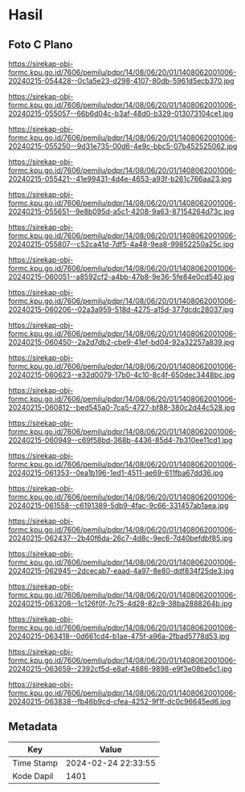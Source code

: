 # Hasil

## Foto C Plano

https://sirekap-obj-formc.kpu.go.id/7606/pemilu/pdpr/14/08/06/20/01/1408062001006-20240215-054428--0c1a5e23-d298-4107-80db-5961d5ecb370.jpg

https://sirekap-obj-formc.kpu.go.id/7606/pemilu/pdpr/14/08/06/20/01/1408062001006-20240215-055057--66b6d04c-b3af-48d0-b329-013073104ce1.jpg

https://sirekap-obj-formc.kpu.go.id/7606/pemilu/pdpr/14/08/06/20/01/1408062001006-20240215-055250--9d31e735-00d6-4e9c-bbc5-07b452525062.jpg

https://sirekap-obj-formc.kpu.go.id/7606/pemilu/pdpr/14/08/06/20/01/1408062001006-20240215-055421--41e99431-4d4e-4653-a93f-b261c766aa23.jpg

https://sirekap-obj-formc.kpu.go.id/7606/pemilu/pdpr/14/08/06/20/01/1408062001006-20240215-055651--9e8b095d-a5c1-4208-9a63-87154264d73c.jpg

https://sirekap-obj-formc.kpu.go.id/7606/pemilu/pdpr/14/08/06/20/01/1408062001006-20240215-055807--c52ca41d-7df5-4a48-9ea8-99852250a25c.jpg

https://sirekap-obj-formc.kpu.go.id/7606/pemilu/pdpr/14/08/06/20/01/1408062001006-20240215-060051--a8592cf2-a4bb-47b8-9e36-5fe84e0cd540.jpg

https://sirekap-obj-formc.kpu.go.id/7606/pemilu/pdpr/14/08/06/20/01/1408062001006-20240215-060206--02a3a959-518d-4275-a15d-377dcdc28037.jpg

https://sirekap-obj-formc.kpu.go.id/7606/pemilu/pdpr/14/08/06/20/01/1408062001006-20240215-060450--2a2d7db2-cbe9-41ef-bd04-92a32257a839.jpg

https://sirekap-obj-formc.kpu.go.id/7606/pemilu/pdpr/14/08/06/20/01/1408062001006-20240215-060623--e32d0079-17b0-4c10-8c4f-650dec3448bc.jpg

https://sirekap-obj-formc.kpu.go.id/7606/pemilu/pdpr/14/08/06/20/01/1408062001006-20240215-060812--bed545a0-7ca5-4727-bf88-380c2d44c528.jpg

https://sirekap-obj-formc.kpu.go.id/7606/pemilu/pdpr/14/08/06/20/01/1408062001006-20240215-060949--c69f58bd-368b-4436-85d4-7b310ee11cd1.jpg

https://sirekap-obj-formc.kpu.go.id/7606/pemilu/pdpr/14/08/06/20/01/1408062001006-20240215-061353--0ea1b196-1ed1-4511-ae69-611fba67dd36.jpg

https://sirekap-obj-formc.kpu.go.id/7606/pemilu/pdpr/14/08/06/20/01/1408062001006-20240215-061558--c6191389-5db9-4fac-9c66-331457ab1aea.jpg

https://sirekap-obj-formc.kpu.go.id/7606/pemilu/pdpr/14/08/06/20/01/1408062001006-20240215-062437--2b40f6da-26c7-4d8c-9ec6-7d40befdbf85.jpg

https://sirekap-obj-formc.kpu.go.id/7606/pemilu/pdpr/14/08/06/20/01/1408062001006-20240215-062945--2dcecab7-eaad-4a97-8e80-ddf834f25de3.jpg

https://sirekap-obj-formc.kpu.go.id/7606/pemilu/pdpr/14/08/06/20/01/1408062001006-20240215-063208--1c126f0f-7c75-4d28-82c9-38ba2888264b.jpg

https://sirekap-obj-formc.kpu.go.id/7606/pemilu/pdpr/14/08/06/20/01/1408062001006-20240215-063418--0d661cd4-b1ae-475f-a96a-2fbad5778d53.jpg

https://sirekap-obj-formc.kpu.go.id/7606/pemilu/pdpr/14/08/06/20/01/1408062001006-20240215-063659--2392cf5d-e8af-4686-9898-e9f3e08be5c1.jpg

https://sirekap-obj-formc.kpu.go.id/7606/pemilu/pdpr/14/08/06/20/01/1408062001006-20240215-063838--fb46b9cd-cfea-4252-9f1f-dc0c96645ed6.jpg


## Metadata

| Key        | Value               |
| ---------- | ------------------- |
| Time Stamp | 2024-02-24 22:33:55 |
| Kode Dapil | 1401                |



